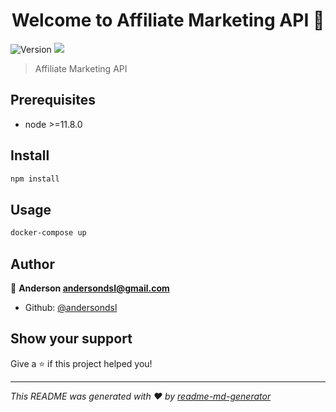 <h1 align="center">Welcome to Affiliate Marketing API 👋</h1>
<p>
  <img alt="Version" src="https://img.shields.io/badge/version-0.0.1-blue.svg?cacheSeconds=2592000" />
  <img src="https://img.shields.io/badge/node-%3E%3D11.8.0-blue.svg" />
</p>

> Affiliate Marketing API

## Prerequisites

- node >=11.8.0

## Install

```sh
npm install
```

## Usage

```sh
docker-compose up
```

## Author

👤 **Anderson <andersondsl@gmail.com>**

* Github: [@andersondsl](https://github.com/andersondsl)

## Show your support

Give a ⭐️ if this project helped you!

***
_This README was generated with ❤️ by [readme-md-generator](https://github.com/kefranabg/readme-md-generator)_
